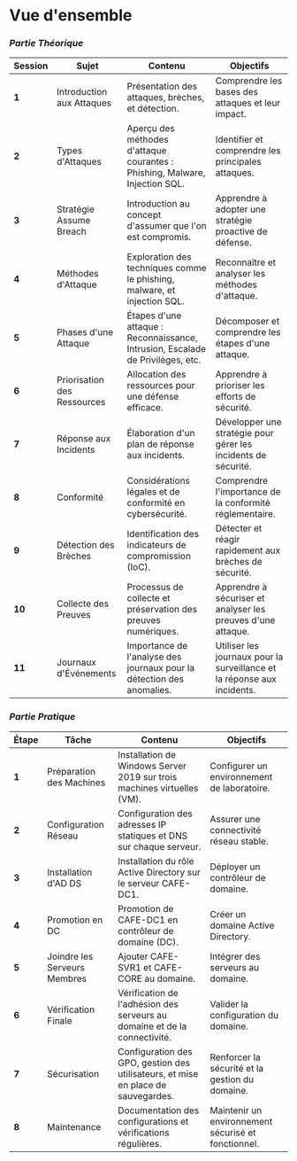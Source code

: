 # Vue d'ensemble

### *Partie Théorique*

| **Session** | **Sujet** | **Contenu** | **Objectifs** |
|-------------|------------|-------------|---------------|
| **1**       | Introduction aux Attaques | Présentation des attaques, brèches, et détection. | Comprendre les bases des attaques et leur impact. |
| **2**       | Types d'Attaques | Aperçu des méthodes d'attaque courantes : Phishing, Malware, Injection SQL. | Identifier et comprendre les principales attaques. |
| **3**       | Stratégie Assume Breach | Introduction au concept d'assumer que l'on est compromis. | Apprendre à adopter une stratégie proactive de défense. |
| **4**       | Méthodes d'Attaque | Exploration des techniques comme le phishing, malware, et injection SQL. | Reconnaître et analyser les méthodes d'attaque. |
| **5**       | Phases d'une Attaque | Étapes d'une attaque : Reconnaissance, Intrusion, Escalade de Privilèges, etc. | Décomposer et comprendre les étapes d'une attaque. |
| **6**       | Priorisation des Ressources | Allocation des ressources pour une défense efficace. | Apprendre à prioriser les efforts de sécurité. |
| **7**       | Réponse aux Incidents | Élaboration d'un plan de réponse aux incidents. | Développer une stratégie pour gérer les incidents de sécurité. |
| **8**       | Conformité | Considérations légales et de conformité en cybersécurité. | Comprendre l'importance de la conformité réglementaire. |
| **9**       | Détection des Brèches | Identification des indicateurs de compromission (IoC). | Détecter et réagir rapidement aux brèches de sécurité. |
| **10**      | Collecte des Preuves | Processus de collecte et préservation des preuves numériques. | Apprendre à sécuriser et analyser les preuves d'une attaque. |
| **11**      | Journaux d'Événements | Importance de l'analyse des journaux pour la détection des anomalies. | Utiliser les journaux pour la surveillance et la réponse aux incidents. |

### *Partie Pratique*

| **Étape**   | **Tâche** | **Contenu** | **Objectifs** |
|-------------|------------|-------------|---------------|
| **1**       | Préparation des Machines | Installation de Windows Server 2019 sur trois machines virtuelles (VM). | Configurer un environnement de laboratoire. |
| **2**       | Configuration Réseau | Configuration des adresses IP statiques et DNS sur chaque serveur. | Assurer une connectivité réseau stable. |
| **3**       | Installation d'AD DS | Installation du rôle Active Directory sur le serveur CAFE-DC1. | Déployer un contrôleur de domaine. |
| **4**       | Promotion en DC | Promotion de CAFE-DC1 en contrôleur de domaine (DC). | Créer un domaine Active Directory. |
| **5**       | Joindre les Serveurs Membres | Ajouter CAFE-SVR1 et CAFE-CORE au domaine. | Intégrer des serveurs au domaine. |
| **6**       | Vérification Finale | Vérification de l'adhésion des serveurs au domaine et de la connectivité. | Valider la configuration du domaine. |
| **7**       | Sécurisation | Configuration des GPO, gestion des utilisateurs, et mise en place de sauvegardes. | Renforcer la sécurité et la gestion du domaine. |
| **8**       | Maintenance | Documentation des configurations et vérifications régulières. | Maintenir un environnement sécurisé et fonctionnel. |

